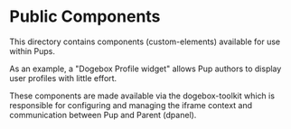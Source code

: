 # Public Components

This directory contains components (custom-elements) available 
for use within Pups.

As an example, a "Dogebox Profile widget" allows Pup authors 
to display user profiles with little effort.

These components are made available via the dogebox-toolkit 
which is responsible for configuring and managing the iframe 
context and communication between Pup and Parent (dpanel).
